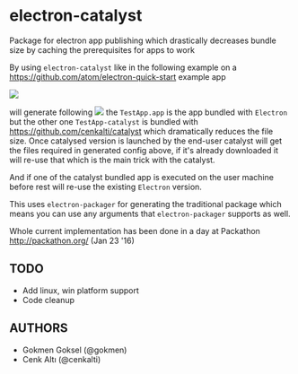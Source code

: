 # electron-catalyst

Package for electron app publishing which drastically decreases bundle size by caching the prerequisites for apps to work

By using `electron-catalyst` like in the following example on a https://github.com/atom/electron-quick-start example app 

![](https://user-images.githubusercontent.com/42368/32255161-4bce2a38-be63-11e7-9263-ca0f2c3bac45.png)

will generate following ![](https://user-images.githubusercontent.com/42368/32255189-6ded445a-be63-11e7-8b89-b0006a59bb5c.png) the `TestApp.app` is the app bundled with `Electron` but the other one `TestApp-catalyst` is bundled with https://github.com/cenkalti/catalyst which dramatically reduces the file size. Once catalysed version is launched by the end-user catalyst will get the files required in generated config above, if it's already downloaded it will re-use that which is the main trick with the catalyst.

And if one of the catalyst bundled app is executed on the user machine before rest will re-use the existing `Electron` version.

This uses `electron-packager` for generating the traditional package which means you can use any arguments that `electron-packager` supports as well.

Whole current implementation has been done in a day at Packathon http://packathon.org/ (Jan 23 '16)

TODO
----

 - Add linux, win platform support
 - Code cleanup

AUTHORS
-------
 
 - Gokmen Goksel (@gokmen)
 - Cenk Altı (@cenkalti)
